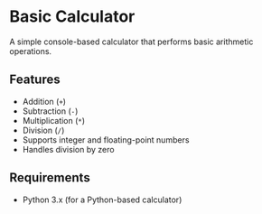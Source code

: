 # Basic Calculator 
        
A simple console-based calculator that performs basic arithmetic operations.  
 
## Features 
- Addition (`+`) 
- Subtraction (`-`)  
- Multiplication (`*`)
- Division (`/`)
- Supports integer and floating-point numbers
- Handles division by zero

## Requirements
- Python 3.x (for a Python-based calculator)

